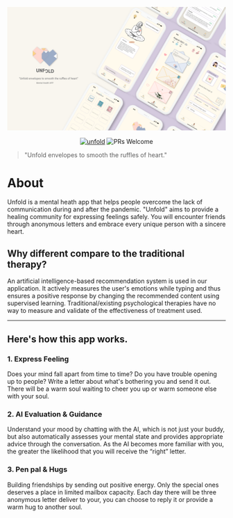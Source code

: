 <p align="center"><img src="https://raw.githubusercontent.com/0xC000005/image-hosting/master/20210805212557.png"></p>
<p align="center">
  <a href="https://github.com/sindresorhus/awesome"><img alt="unfold" src="https://awesome.re/badge.svg"/></a>
  <img alt="PRs Welcome" src="https://img.shields.io/badge/PRs-welcome-brightgreen.svg"/>
</p>


> "Unfold envelopes to smooth the ruffles of heart."

# About

Unfold is a mental heath app that helps people overcome the lack of communication during and after the pandemic. "Unfold" aims to provide a healing community for expressing feelings safely. You will encounter friends through anonymous letters and embrace every unique person with a sincere heart.


## Why different compare to the traditional therapy?
An artificial intelligence-based recommendation system is used in our application. It actively measures the user's emotions while typing and thus ensures a positive response by changing the recommended content using supervised learning. Traditional/existing psychological therapies have no way to measure and validate of the effectiveness of treatment used.

---

## Here's how this app works.
### 1. Express Feeling
Does your mind fall apart from time to time? Do you have trouble opening up to people? Write a letter about what's bothering you and send it out. There will be a warm soul waiting to cheer you up or warm someone else with your soul.

### 2. AI Evaluation & Guidance
Understand your mood by chatting with the AI, which is not just your buddy, but also automatically assesses your mental state and provides appropriate advice through the conversation. As the AI becomes more familiar with you, the greater the likelihood that you will receive the “right” letter.

### 3. Pen pal & Hugs
Building friendships by sending out positive energy. Only the special ones deserves a place in limited mailbox capacity. Each day there will be three anonymous letter deliver to your, you can choose to reply it or provide a warm hug to another soul.

